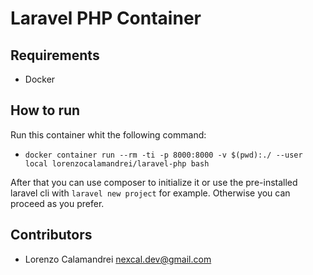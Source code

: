 # Laravel PHP Container

## Requirements

- Docker

## How to run

Run this container whit the following command: 

- `docker container run --rm -ti -p 8000:8000 -v $(pwd):./ --user local lorenzocalamandrei/laravel-php bash`

After that you can use composer to initialize it or use the pre-installed laravel cli with `laravel new project` for example.
Otherwise you can proceed as you prefer.

## Contributors

- Lorenzo Calamandrei <nexcal.dev@gmail.com>

